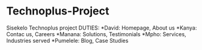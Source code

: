# Technoplus-Project
Sisekelo Technoplus project
DUTIES:
*David: Homepage, About us
*Kanya: Contac us, Careers
*Manana: Solutions, Testimonials
*Mpho: Services, Industries served
*Pumelele: Blog, Case Studies
